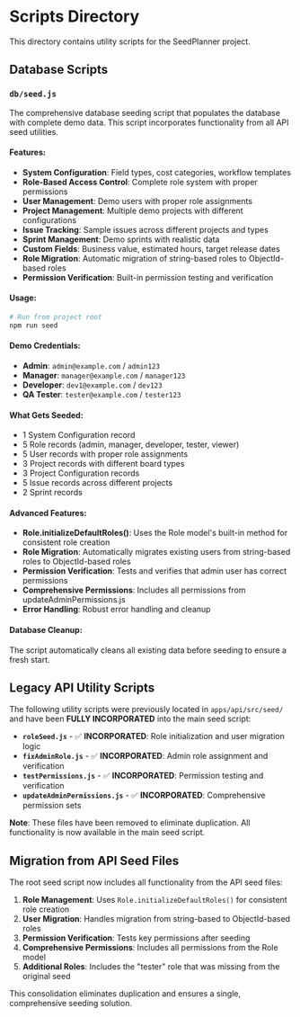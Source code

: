 # Scripts Directory

This directory contains utility scripts for the SeedPlanner project.

## Database Scripts

### `db/seed.js`

The comprehensive database seeding script that populates the database with complete demo data. This script incorporates functionality from all API seed utilities.

#### Features:
- **System Configuration**: Field types, cost categories, workflow templates
- **Role-Based Access Control**: Complete role system with proper permissions
- **User Management**: Demo users with proper role assignments
- **Project Management**: Multiple demo projects with different configurations
- **Issue Tracking**: Sample issues across different projects and types
- **Sprint Management**: Demo sprints with realistic data
- **Custom Fields**: Business value, estimated hours, target release dates
- **Role Migration**: Automatic migration of string-based roles to ObjectId-based roles
- **Permission Verification**: Built-in permission testing and verification

#### Usage:
```bash
# Run from project root
npm run seed
```

#### Demo Credentials:
- **Admin**: `admin@example.com` / `admin123`
- **Manager**: `manager@example.com` / `manager123`
- **Developer**: `dev1@example.com` / `dev123`
- **QA Tester**: `tester@example.com` / `tester123`

#### What Gets Seeded:
- 1 System Configuration record
- 5 Role records (admin, manager, developer, tester, viewer)
- 5 User records with proper role assignments
- 3 Project records with different board types
- 3 Project Configuration records
- 5 Issue records across different projects
- 2 Sprint records

#### Advanced Features:
- **Role.initializeDefaultRoles()**: Uses the Role model's built-in method for consistent role creation
- **Role Migration**: Automatically migrates existing users from string-based roles to ObjectId-based roles
- **Permission Verification**: Tests and verifies that admin user has correct permissions
- **Comprehensive Permissions**: Includes all permissions from updateAdminPermissions.js
- **Error Handling**: Robust error handling and cleanup

#### Database Cleanup:
The script automatically cleans all existing data before seeding to ensure a fresh start.

## Legacy API Utility Scripts

The following utility scripts were previously located in `apps/api/src/seed/` and have been **FULLY INCORPORATED** into the main seed script:

- **`roleSeed.js`** - ✅ **INCORPORATED**: Role initialization and user migration logic
- **`fixAdminRole.js`** - ✅ **INCORPORATED**: Admin role assignment and verification
- **`testPermissions.js`** - ✅ **INCORPORATED**: Permission testing and verification
- **`updateAdminPermissions.js`** - ✅ **INCORPORATED**: Comprehensive permission sets

**Note**: These files have been removed to eliminate duplication. All functionality is now available in the main seed script.

## Migration from API Seed Files

The root seed script now includes all functionality from the API seed files:

1. **Role Management**: Uses `Role.initializeDefaultRoles()` for consistent role creation
2. **User Migration**: Handles migration from string-based to ObjectId-based roles
3. **Permission Verification**: Tests key permissions after seeding
4. **Comprehensive Permissions**: Includes all permissions from the Role model
5. **Additional Roles**: Includes the "tester" role that was missing from the original seed

This consolidation eliminates duplication and ensures a single, comprehensive seeding solution.
